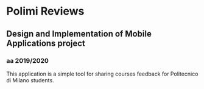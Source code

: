 # Polimi Reviews
## Design and Implementation of Mobile Applications project
### aa 2019/2020

This application is a simple tool for sharing courses feedback for Politecnico di Milano students.
